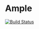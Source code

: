 Ample
======

[![Build Status](https://travis-ci.org/uhlissuh/ample.svg?branch=master)](https://travis-ci.org/uhlissuh/ample)
